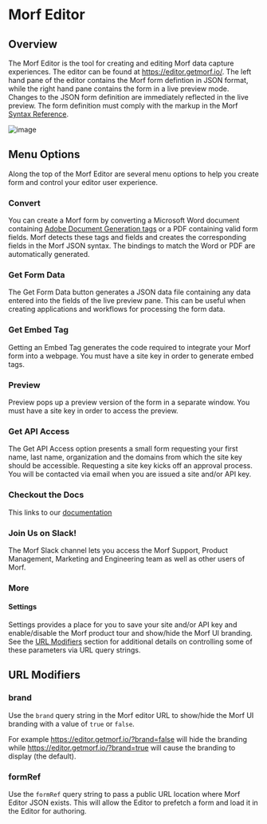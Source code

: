 # Morf Editor

## Overview
The Morf Editor is the tool for creating and editing Morf data capture experiences.  The editor can be found at https://editor.getmorf.io/.  The left hand pane of the editor contains the Morf form defintion in JSON format, while the right hand pane contains the form in a live preview mode.  Changes to the JSON form definition are immediately reflected in the live preview.
The form definition must comply with the markup in the Morf [Syntax Reference](SyntaxReference.md).

![image](https://user-images.githubusercontent.com/17143489/187986114-11088f71-d582-4419-afd4-5efb7f95e8a4.png)

## Menu Options
Along the top of the Morf Editor are several menu options to help you create form and control your editor user experience.

### Convert
You can create a Morf form by converting a Microsoft Word document containing [Adobe Document Generation tags](https://developer.adobe.com/document-services/docs/overview/document-generation-api/templatetags/) or a PDF containing valid form fields.  Morf detects these tags and fields and creates the corresponding fields in the Morf JSON syntax.  The bindings to match the Word or PDF are automatically generated.

### Get Form Data
The Get Form Data button generates a JSON data file containing any data entered into the fields of the live preview pane.  This can be useful when creating applications and workflows for processing the form data.

### Get Embed Tag
Getting an Embed Tag generates the code required to integrate your Morf form into a webpage.  You must have a site key in order to generate embed tags.

### Preview
Preview pops up a preview version of the form in a separate window.   You must have a site key in order to access the preview.

### Get API Access
The Get API Access option presents a small form requesting your first name, last name, organization and the domains from which the site key should be accessible.  Requesting a site key kicks off an approval process.  You will be contacted via email when you are issued a site and/or API key. 

### Checkout the Docs
This links to our [documentation](https://github.com/aftialabs/morf-docs)

### Join Us on Slack!
The Morf Slack channel lets you access the Morf Support, Product Management, Marketing and Engineering team as well as other users of Morf.

### More

#### Settings
Settings provides a place for you to save your site and/or API key and enable/disable the Morf product tour and show/hide the Morf UI branding. See the [URL Modifiers](#url-modifiers) section for additional details on controlling some of these parameters via URL query strings.

## URL Modifiers
### brand
Use the `brand` query string in the Morf editor URL to show/hide the Morf UI branding with a value of `true` or `false`.

For example https://editor.getmorf.io/?brand=false will hide the branding while https://editor.getmorf.io/?brand=true will cause the branding to display (the default).

### formRef
Use the `formRef` query string to pass a public URL location where Morf Editor JSON exists. This will allow the Editor to prefetch a form and load it in the Editor for authoring.